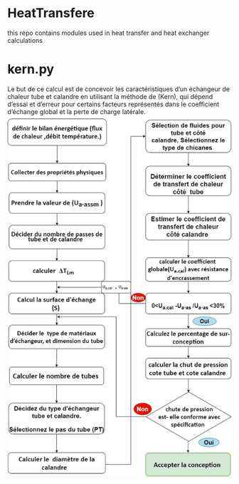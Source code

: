 # HeatTransfere
this repo contains modules used in heat transfer and heat exchanger calculations 

# kern.py
Le but de ce calcul est de concevoir les caractéristiques d’un échangeur de chaleur tube
et calandre en utilisant la méthode de (Kern), qui dépend d’essai et d’erreur pour certains
facteurs représentés dans le coefficient d’échange global et la perte de charge latérale.
![](https://raw.githubusercontent.com/w4spy/HeatTransfere/main/kern.jpeg)
